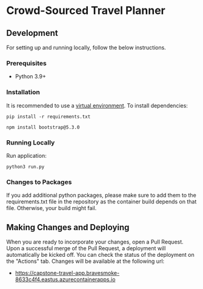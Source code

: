 # Crowd-Sourced Travel Planner

## Development

For setting up and running locally, follow the below instructions.

### Prerequisites

- Python 3.9+

### Installation

It is recommended to use a [virtual environment](https://realpython.com/python-virtual-environments-a-primer/#create-it). To install dependencies:

`pip install -r requirements.txt`

`npm install bootstrap@5.3.0`

### Running Locally

Run application:

`python3 run.py`

### Changes to Packages

If you add additional python packages, please make sure to add them to the requirements.txt file in the repository as the container build depends on that file. Otherwise, your build might fail.

## Making Changes and Deploying

When you are ready to incorporate your changes, open a Pull Request. Upon a successful merge of the Pull Request, a deployment will automatically be kicked off. You can check the status of the deployment on the "Actions" tab. Changes will be available at the following url:

- https://capstone-travel-app.bravesmoke-8633c4f4.eastus.azurecontainerapps.io
